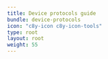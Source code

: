 ```yaml
---
title: Device protocols guide
bundle: device-protocols
icon: "c8y-icon c8y-icon-tools"
type: root
layout: root
weight: 55
---
```

